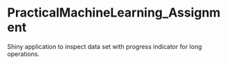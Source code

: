 PracticalMachineLearning_Assignment
===================================

Shiny application to inspect data set
with progress indicator for long operations.